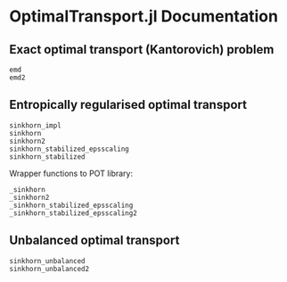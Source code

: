 # OptimalTransport.jl Documentation


## Exact optimal transport (Kantorovich) problem
```@docs
emd
emd2
```

## Entropically regularised optimal transport

```@docs
sinkhorn_impl
sinkhorn
sinkhorn2
sinkhorn_stabilized_epsscaling
sinkhorn_stabilized
```

Wrapper functions to POT library:
```@docs
_sinkhorn
_sinkhorn2
_sinkhorn_stabilized_epsscaling
_sinkhorn_stabilized_epsscaling2
```

## Unbalanced optimal transport
```@docs
sinkhorn_unbalanced
sinkhorn_unbalanced2
```

